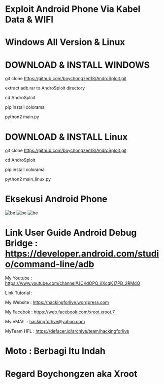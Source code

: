 # Exploit Android Phone Via Kabel Data & WIFI 

# Windows All Version & Linux

# DOWNLOAD & INSTALL WINDOWS

git clone https://github.com/boychongzen18/AndroSploit.git

extract adb.rar to AndroSploit directory 

cd AndroSploit

pip install colorama

python2 main.py

# DOWNLOAD & INSTALL Linux

git clone https://github.com/boychongzen18/AndroSploit.git

cd AndroSploit

pip install colorama

python2 main_linux.py

# Eksekusi Android Phone

![be](https://raw.githubusercontent.com/boychongzen18/AndroSploit/master/Screenshot_1.jpg)
![be](https://raw.githubusercontent.com/boychongzen18/AndroSploit/master/Screenshot_2.jpg)
![be](https://raw.githubusercontent.com/boychongzen18/AndroSploit/master/Screenshot_3.jpg)

# Link User Guide Android Debug Bridge : https://developer.android.com/studio/command-line/adb

My Youtube    : https://www.youtube.com/channel/UCKdOPQ_iIXcqK17PB_2RMdQ

Link Tutorial : 

My Website    : https://hackingforlive.wordpress.com

My Facebok    : https://web.facebook.com/xroot.xroot.7

My eMAIL      : hackingforlive@yahoo.com

MyTeam HFL    : https://defacer.id/archive/team/hackingforlive

# Moto : Berbagi Itu Indah

# Regard Boychongzen aka Xroot
